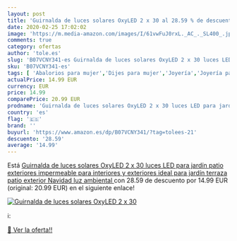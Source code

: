 ```yaml
---
layout: post
title: 'Guirnalda de luces solares OxyLED 2 x 30 al 28.59 % de descuento'
date: 2020-02-25 17:02:02
image: 'https://m.media-amazon.com/images/I/61vwFuJ0rxL._AC_._SL400_.jpg'
comments: true
category: ofertas
author: 'tole.es'
slug: 'B07VCNY341-es Guirnalda de luces solares OxyLED 2 x 30 luces LED para...'
sku: 'B07VCNY341-es'
tags: [ 'Abalorios para mujer','Dijes para mujer','Joyería','Joyería para mujer','navidad', ]
actualPrice: 14.99 EUR
currency: EUR
price: 14.99
comparePrice: 20.99 EUR
prodname: 'Guirnalda de luces solares OxyLED 2 x 30 luces LED para jardín  patio  exteriores  impermeable  para interiores y exteriores  ideal para jardín  terraza  patio  exterior  Navidad  luz ambiental '
country: 'es'
flag: '🇪🇸'
brand: ''
buyurl: 'https://www.amazon.es/dp/B07VCNY341/?tag=tolees-21'
descuento: '28.59'
average: '14.99'
---
```


Está [Guirnalda de luces solares OxyLED 2 x 30 luces LED para jardín  patio  exteriores  impermeable  para interiores y exteriores  ideal para jardín  terraza  patio  exterior  Navidad  luz ambiental ](https://www.amazon.es/dp/B07VCNY341/?tag=tolees-21) con 28.59 de descuento por 14.99 EUR (original: 20.99 EUR) en el siguiente enlace!

[![Guirnalda de luces solares OxyLED 2 x 30](https://m.media-amazon.com/images/I/61vwFuJ0rxL._AC_._SL400_.jpg)](https://www.amazon.es/dp/B07VCNY341/?tag=tolees-21)

ℹ️:


[🛒 Ver la oferta!!](https://www.amazon.es/dp/B07VCNY341/?tag=tolees-21)
